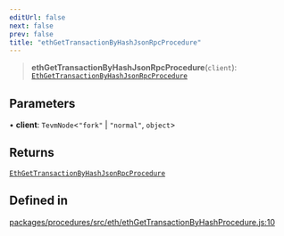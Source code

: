 ```yaml
---
editUrl: false
next: false
prev: false
title: "ethGetTransactionByHashJsonRpcProcedure"
---
```


> **ethGetTransactionByHashJsonRpcProcedure**(`client`): [`EthGetTransactionByHashJsonRpcProcedure`](/reference/tevm/procedures/type-aliases/ethgettransactionbyhashjsonrpcprocedure/)

## Parameters

• **client**: `TevmNode`\<`"fork"` \| `"normal"`, `object`\>

## Returns

[`EthGetTransactionByHashJsonRpcProcedure`](/reference/tevm/procedures/type-aliases/ethgettransactionbyhashjsonrpcprocedure/)

## Defined in

[packages/procedures/src/eth/ethGetTransactionByHashProcedure.js:10](https://github.com/qbzzt/tevm-monorepo/blob/main/packages/procedures/src/eth/ethGetTransactionByHashProcedure.js#L10)
